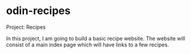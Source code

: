 # odin-recipes

Project: Recipes

In this project, I am going to build a basic recipe website. The website will consist of a main index page which will have links to a few recipes.
